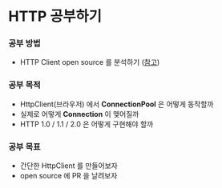 # HTTP 공부하기

### 공부 방법
- HTTP Client open source 를 분석하기 ([참고](https://github.com/square/okhttp/))

### 공부 목적
- HttpClient(브라우저) 에서 **ConnectionPool** 은 어떻게 동작할까
- 실제로 어떻게 **Connection** 이 맺어질까
- HTTP 1.0 / 1.1 / 2.0 은 어떻게 구현해야 할까

### 공부 목표
- 간단한 HttpClient 를 만들어보자
- open source 에 PR 을 날려보자


